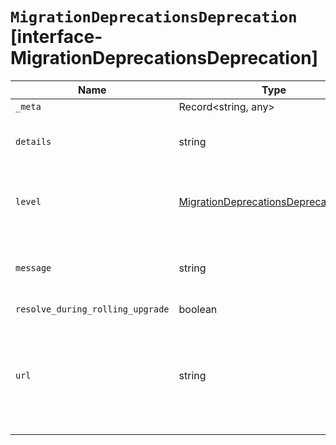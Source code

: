 # `MigrationDeprecationsDeprecation` [interface-MigrationDeprecationsDeprecation]

| Name | Type | Description |
| - | - | - |
| `_meta` | Record<string, any> | &nbsp; |
| `details` | string | Optional details about the deprecation warning. |
| `level` | [MigrationDeprecationsDeprecationLevel](./MigrationDeprecationsDeprecationLevel.md) | The level property describes the significance of the issue. |
| `message` | string | Descriptive information about the deprecation warning. |
| `resolve_during_rolling_upgrade` | boolean | &nbsp; |
| `url` | string | A link to the breaking change documentation, where you can find more information about this change. |
